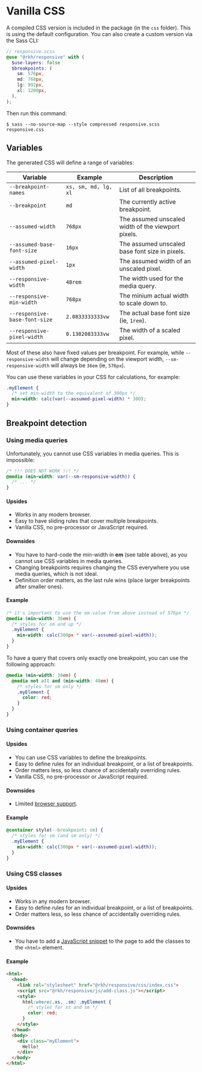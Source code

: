 # Vanilla CSS

A compiled CSS version is included in the package (in the `css` folder). This is using the default configuration. You can also create a custom version via the Sass CLI:

``` scss
// responsive.scss
@use "@rkh/responsive" with (
  $use-layers: false
  $breakpoints: (
    sm: 576px,
    md: 768px,
    lg: 992px,
    xl: 1200px,
  ),
);
```

Then run this command:

``` console
$ sass --no-source-map --style compressed responsive.scss responsive.css
```

## Variables

The generated CSS will define a range of variables:

 Variable                     | Example              | Description
------------------------------|----------------------|---------------------------------
 `--breakpoint-names`         | `xs, sm, md, lg, xl` | List of all breakpoints.
 `--breakpoint`               | `md`                 | The currently active breakpoint.
 `--assumed-width`            | `768px`              | The assumed unscaled width of the viewport pixels.
 `--assumed-base-font-size`   | `16px`               | The assumed unscaled base font size in pixels.
 `--assumed-pixel-width`      | `1px`                | The assumed width of an unscaled pixel.
 `--responsive-width`         | `48rem`              | The width used for the media query.
 `--responsive-min-width`     | `768px`              | The minium actual width to scale down to.
 `--responsive-base-font-size`| `2.0833333333vw`     | The actual base font size (ie, `1rem`).
 `--responsive-pixel-width`   | `0.1302083333vw`     | The width of a scaled pixel.

Most of these also have fixed values per breakpoint. For example, while `--responsive-width` will change depending on the viewport width, `--sm-responsive-width` will always be `36em` (ie, `576px`).

You can use these variables in your CSS for calculations, for example:

``` css
.myElement {
  /* set min-width to the equivalent of 300px */
  min-width: calc(var(--assumed-pixel-width) * 300);
}
```

## Breakpoint detection

### Using media queries

Unfortunately, you cannot use CSS variables in media queries. This is impossible:
  
``` css
/* !!! DOES NOT WORK !!! */
@media (min-width: var(--sm-responsive-width)) {
  /* ... */
}
```

#### Upsides

* Works in any modern browser.
* Easy to have sliding rules that cover multiple breakpoints.
* Vanilla CSS, no pre-processor or JavaScript required.

#### Downsides

* You have to hard-code the min-width in **em** (see table above), as you cannot use CSS variables in media queries.
* Changing breakpoints requires changing the CSS everywhere you use media queries, which is not ideal.
* Definition order matters, as the last rule wins (place larger breakpoints after smaller ones).

#### Example

``` css
/* it's important to use the em value from above instead of 576px */
@media (min-width: 36em) {
  /* styles for sm and up */
  .myElement {
    min-width: calc(300px * var(--assumed-pixel-width));
  }
}
```

To have a query that covers only exactly one breakpoint, you can use the following approach:

``` css
@media (min-width: 36em) {
  @media not all and (min-width: 48em) {
    /* styles for sm only */
    .myElement {
      color: red;
    }
  }
}
```

### Using container queries

#### Upsides

* You can use CSS variables to define the breakpoints.
* Easy to define rules for an individual breakpoint, or a list of breakpoints.
* Order matters less, so less chance of accidentally overriding rules.
* Vanilla CSS, no pre-processor or JavaScript required.

#### Downsides

* Limited [browser support](https://developer.mozilla.org/en-US/docs/Web/CSS/@container#browser_compatibility).

#### Example

``` css
@container style(--breakpoint: sm) {
  /* styles for sm (and sm only) */
  .myElement {
    min-width: calc(300px * var(--assumed-pixel-width));
  }
}
```

### Using CSS classes

#### Upsides

* Works in any modern browser.
* Easy to define rules for an individual breakpoint, or a list of breakpoints.
* Order matters less, so less chance of accidentally overriding rules.

#### Downsides

* You have to add a [JavaScript snippet](../js/add-class.js) to the page to add the classes to the `<html>` element.

#### Example

``` html
<html>
  <head>
    <link rel="stylesheet" href="@rkh/responsive/css/index.css">
    <script src="@rkh/responsive/js/add-class.js"></script>
    <style>
      html:where(.xs, .sm) .myElement {
        /* styles for xs and sm */
        color: red;
      }
    </style>
  </head>
  <body>
    <div class="myElement">
      Hello!
    </div>
  </body>
</html>
```
